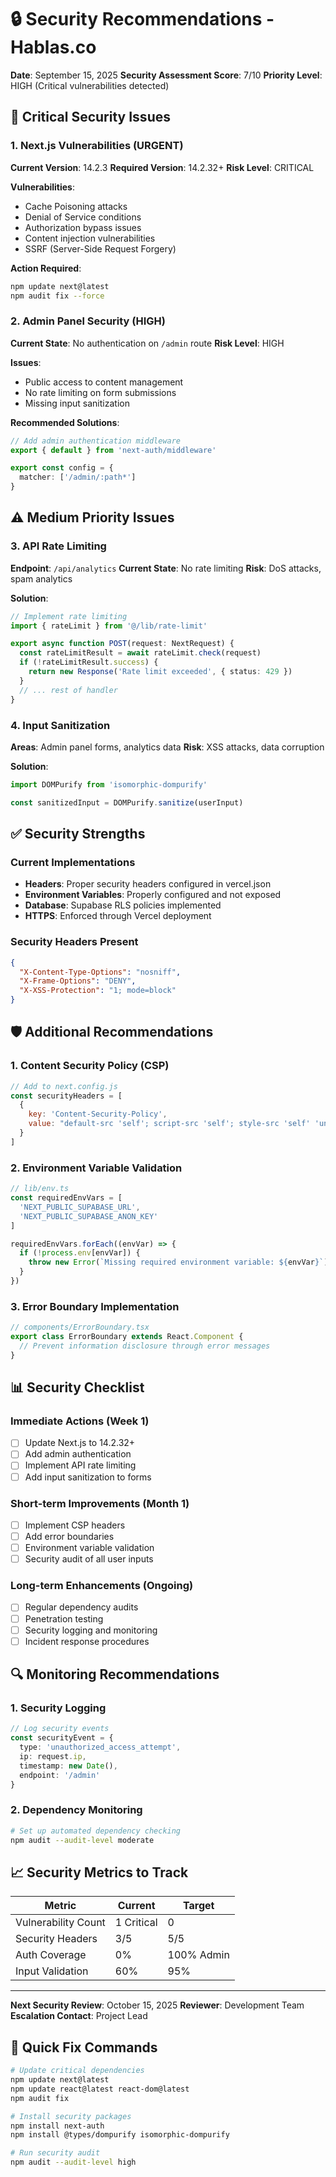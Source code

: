 # 🔒 Security Recommendations - Hablas.co

**Date**: September 15, 2025
**Security Assessment Score**: 7/10
**Priority Level**: HIGH (Critical vulnerabilities detected)

## 🚨 Critical Security Issues

### 1. Next.js Vulnerabilities (URGENT)
**Current Version**: 14.2.3
**Required Version**: 14.2.32+
**Risk Level**: CRITICAL

**Vulnerabilities**:
- Cache Poisoning attacks
- Denial of Service conditions
- Authorization bypass issues
- Content injection vulnerabilities
- SSRF (Server-Side Request Forgery)

**Action Required**:
```bash
npm update next@latest
npm audit fix --force
```

### 2. Admin Panel Security (HIGH)
**Current State**: No authentication on `/admin` route
**Risk Level**: HIGH

**Issues**:
- Public access to content management
- No rate limiting on form submissions
- Missing input sanitization

**Recommended Solutions**:
```typescript
// Add admin authentication middleware
export { default } from 'next-auth/middleware'

export const config = {
  matcher: ['/admin/:path*']
}
```

## ⚠️ Medium Priority Issues

### 3. API Rate Limiting
**Endpoint**: `/api/analytics`
**Current State**: No rate limiting
**Risk**: DoS attacks, spam analytics

**Solution**:
```typescript
// Implement rate limiting
import { rateLimit } from '@/lib/rate-limit'

export async function POST(request: NextRequest) {
  const rateLimitResult = await rateLimit.check(request)
  if (!rateLimitResult.success) {
    return new Response('Rate limit exceeded', { status: 429 })
  }
  // ... rest of handler
}
```

### 4. Input Sanitization
**Areas**: Admin panel forms, analytics data
**Risk**: XSS attacks, data corruption

**Solution**:
```typescript
import DOMPurify from 'isomorphic-dompurify'

const sanitizedInput = DOMPurify.sanitize(userInput)
```

## ✅ Security Strengths

### Current Implementations
- **Headers**: Proper security headers configured in vercel.json
- **Environment Variables**: Properly configured and not exposed
- **Database**: Supabase RLS policies implemented
- **HTTPS**: Enforced through Vercel deployment

### Security Headers Present
```json
{
  "X-Content-Type-Options": "nosniff",
  "X-Frame-Options": "DENY",
  "X-XSS-Protection": "1; mode=block"
}
```

## 🛡️ Additional Recommendations

### 1. Content Security Policy (CSP)
```javascript
// Add to next.config.js
const securityHeaders = [
  {
    key: 'Content-Security-Policy',
    value: "default-src 'self'; script-src 'self'; style-src 'self' 'unsafe-inline';"
  }
]
```

### 2. Environment Variable Validation
```typescript
// lib/env.ts
const requiredEnvVars = [
  'NEXT_PUBLIC_SUPABASE_URL',
  'NEXT_PUBLIC_SUPABASE_ANON_KEY'
]

requiredEnvVars.forEach((envVar) => {
  if (!process.env[envVar]) {
    throw new Error(`Missing required environment variable: ${envVar}`)
  }
})
```

### 3. Error Boundary Implementation
```typescript
// components/ErrorBoundary.tsx
export class ErrorBoundary extends React.Component {
  // Prevent information disclosure through error messages
}
```

## 📊 Security Checklist

### Immediate Actions (Week 1)
- [ ] Update Next.js to 14.2.32+
- [ ] Add admin authentication
- [ ] Implement API rate limiting
- [ ] Add input sanitization to forms

### Short-term Improvements (Month 1)
- [ ] Implement CSP headers
- [ ] Add error boundaries
- [ ] Environment variable validation
- [ ] Security audit of all user inputs

### Long-term Enhancements (Ongoing)
- [ ] Regular dependency audits
- [ ] Penetration testing
- [ ] Security logging and monitoring
- [ ] Incident response procedures

## 🔍 Monitoring Recommendations

### 1. Security Logging
```typescript
// Log security events
const securityEvent = {
  type: 'unauthorized_access_attempt',
  ip: request.ip,
  timestamp: new Date(),
  endpoint: '/admin'
}
```

### 2. Dependency Monitoring
```bash
# Set up automated dependency checking
npm audit --audit-level moderate
```

## 📈 Security Metrics to Track

| Metric | Current | Target |
|--------|---------|---------|
| Vulnerability Count | 1 Critical | 0 |
| Security Headers | 3/5 | 5/5 |
| Auth Coverage | 0% | 100% Admin |
| Input Validation | 60% | 95% |

---

**Next Security Review**: October 15, 2025
**Reviewer**: Development Team
**Escalation Contact**: Project Lead

## 🚀 Quick Fix Commands

```bash
# Update critical dependencies
npm update next@latest
npm update react@latest react-dom@latest
npm audit fix

# Install security packages
npm install next-auth
npm install @types/dompurify isomorphic-dompurify

# Run security audit
npm audit --audit-level high
```